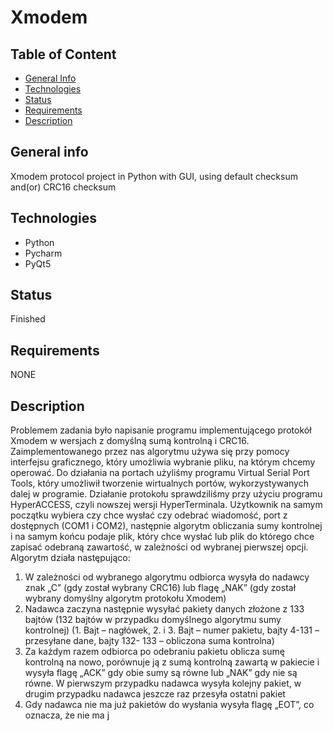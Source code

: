 # Xmodem

## Table of Content
* [General Info](#general-info)
* [Technologies](#technologies)
* [Status](#status)
* [Requirements](#requirements)
* [Description](#description)


## General info
Xmodem protocol project in Python with GUI, using default checksum and(or) CRC16 checksum


## Technologies
* Python
* Pycharm
* PyQt5


## Status
Finished


## Requirements
NONE


## Description
Problemem zadania było napisanie programu implementującego protokół Xmodem w wersjach z domyślną sumą kontrolną i CRC16.
Zaimplementowanego przez nas algorytmu używa się przy pomocy interfejsu graficznego, który umożliwia wybranie pliku, na
którym chcemy operować. Do działania na portach użyliśmy programu Virtual Serial Port Tools, który umożliwił tworzenie
wirtualnych portów, wykorzystywanych dalej w programie. Działanie protokołu sprawdziliśmy przy użyciu programu HyperACCESS,
czyli nowszej wersji HyperTerminala. Użytkownik na samym początku wybiera czy chce wysłać czy odebrać wiadomość, port z
dostępnych (COM1 i COM2), następnie algorytm obliczania sumy kontrolnej i na samym końcu podaje plik, który chce wysłać lub
plik do którego chce zapisać odebraną zawartość, w zależności od wybranej pierwszej opcji.
Algorytm działa następująco:
1. W zależności od wybranego algorytmu odbiorca wysyła do nadawcy znak „C” (gdy został wybrany CRC16) lub flagę „NAK”
(gdy został wybrany domyślny algorytm protokołu Xmodem)
2. Nadawca zaczyna następnie wysyłać pakiety danych złożone z 133 bajtów (132 bajtów w przypadku domyślnego
algorytmu sumy kontrolnej) (1. Bajt – nagłówek, 2. i 3. Bajt – numer pakietu, bajty 4-131 – przesyłane dane, bajty 132-
133 – obliczona suma kontrolna)
3. Za każdym razem odbiorca po odebraniu pakietu oblicza sumę kontrolną na nowo, porównuje ją z sumą kontrolną zawartą
w pakiecie i wysyła flagę „ACK” gdy obie sumy są równe lub „NAK” gdy nie są równe. W pierwszym przypadku nadawca
wysyła kolejny pakiet, w drugim przypadku nadawca jeszcze raz przesyła ostatni pakiet
4. Gdy nadawca nie ma już pakietów do wysłania wysyła flagę „EOT”, co oznacza, że nie ma j

